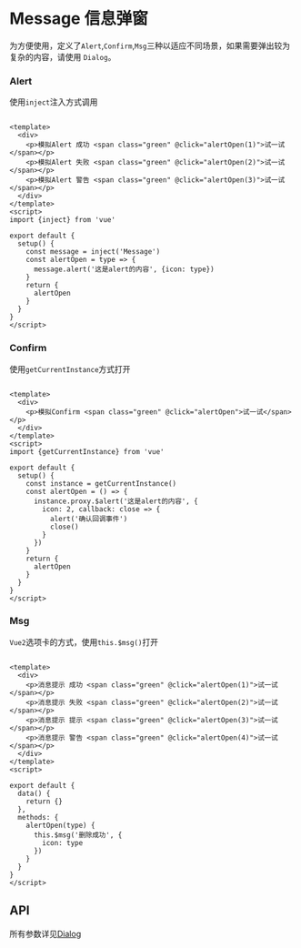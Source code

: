<!-- Created by 337547038 on 2021/7/4. -->

# Message 信息弹窗

为方便使用，定义了`Alert`,`Confirm`,`Msg`三种以适应不同场景，如果需要弹出较为复杂的内容，请使用 `Dialog`。

### Alert

使用`inject`注入方式调用

```vue demo

<template>
  <div>
    <p>模拟Alert 成功 <span class="green" @click="alertOpen(1)">试一试</span></p>
    <p>模拟Alert 失败 <span class="green" @click="alertOpen(2)">试一试</span></p>
    <p>模拟Alert 警告 <span class="green" @click="alertOpen(3)">试一试</span></p>
  </div>
</template>
<script>
import {inject} from 'vue'

export default {
  setup() {
    const message = inject('Message')
    const alertOpen = type => {
      message.alert('这是alert的内容', {icon: type})
    }
    return {
      alertOpen
    }
  }
}
</script>

```

### Confirm

使用`getCurrentInstance`方式打开

```vue demo

<template>
  <div>
    <p>模拟Confirm <span class="green" @click="alertOpen">试一试</span></p>
  </div>
</template>
<script>
import {getCurrentInstance} from 'vue'

export default {
  setup() {
    const instance = getCurrentInstance()
    const alertOpen = () => {
      instance.proxy.$alert('这是alert的内容', {
        icon: 2, callback: close => {
          alert('确认回调事件')
          close()
        }
      })
    }
    return {
      alertOpen
    }
  }
}
</script>

```

### Msg

`Vue2`选项卡的方式，使用`this.$msg()`打开

```vue demo

<template>
  <div>
    <p>消息提示 成功 <span class="green" @click="alertOpen(1)">试一试</span></p>
    <p>消息提示 失败 <span class="green" @click="alertOpen(2)">试一试</span></p>
    <p>消息提示 提示 <span class="green" @click="alertOpen(3)">试一试</span></p>
    <p>消息提示 警告 <span class="green" @click="alertOpen(4)">试一试</span></p>
  </div>
</template>
<script>

export default {
  data() {
    return {}
  },
  methods: {
    alertOpen(type) {
      this.$msg('删除成功', {
        icon: type
      })
    }
  }
}
</script>

```

## API

所有参数详见[Dialog](/#/dialog)
